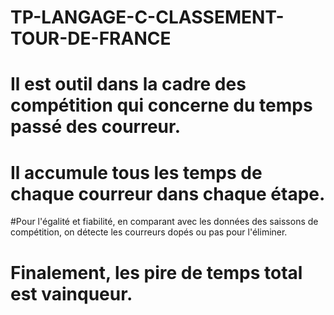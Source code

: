 # TP-LANGAGE-C-CLASSEMENT-TOUR-DE-FRANCE
# Il est outil dans la cadre des compétition qui concerne du temps passé des courreur. 
# Il accumule tous les temps de chaque courreur dans chaque étape. 
#Pour l'égalité et fiabilité, en comparant avec les données des saissons de compétition, on détecte les courreurs dopés ou pas pour l'éliminer.
# Finalement, les pire de temps total est vainqueur. 
